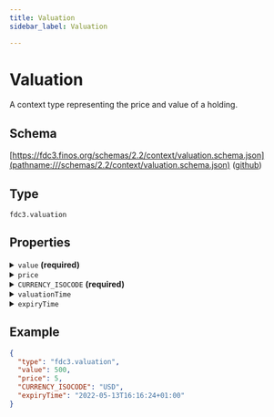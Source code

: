 ```yaml
---
title: Valuation
sidebar_label: Valuation

---
```


# Valuation

A context type representing the price and value of a holding.

## Schema

[https://fdc3.finos.org/schemas/2.2/context/valuation.schema.json](pathname:///schemas/2.2/context/valuation.schema.json) ([github](https://github.com/finos/FDC3/tree/main/packages/fdc3-context/schemas/context/valuation.schema.json))

## Type

`fdc3.valuation`

## Properties

<details>
  <summary><code>value</code> <strong>(required)</strong></summary>

**type**: `number`

The value of the holding, expresses in the nominated currency.

</details>

<details>
  <summary><code>price</code></summary>

**type**: `number`

The price per unit the the valuation is based on.

</details>

<details>
  <summary><code>CURRENCY_ISOCODE</code> <strong>(required)</strong></summary>

**type**: `string`

The valuation currency, which should conform to 3 character alphabetic codes defined in [ISO 4217](https://www.iso.org/iso-4217-currency-codes.html)

</details>

<details>
  <summary><code>valuationTime</code></summary>

**type**: `string`

The time at which the valuation was performed, encoded according to [ISO 8601-1:2019](https://www.iso.org/standard/70907.html) with a timezone indicator included.

</details>

<details>
  <summary><code>expiryTime</code></summary>

**type**: `string`

The time at which this valuation expires, encoded according to [ISO 8601-1:2019](https://www.iso.org/standard/70907.html) with a timezone indicator included.

</details>

## Example

```json
{
  "type": "fdc3.valuation",
  "value": 500,
  "price": 5,
  "CURRENCY_ISOCODE": "USD",
  "expiryTime": "2022-05-13T16:16:24+01:00"
}
```

